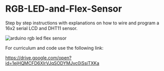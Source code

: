 # RGB-LED-and-Flex-Sensor
Step by step instructions with explanations on how to wire and program a 16x2 serial LCD and DHT11 sensor.

![arduino rgb led flex sensor](https://user-images.githubusercontent.com/39010672/44440460-c6dacd00-a58d-11e8-9c27-f6673f37770b.PNG)

For curriculum and code use the following link:

https://drive.google.com/open?id=1ejHQMCFD6XIrVJqSODYMJvc0iSsiTXKa
